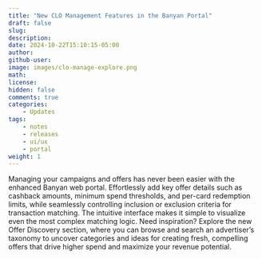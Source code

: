 ```yaml
---
title: "New CLO Management Features in the Banyan Portal"
draft: false
slug:
description:
date: 2024-10-22T15:10:15-05:00
author:
github-user:
image: images/clo-manage-explore.png
math:
license:
hidden: false
comments: true
categories:
    - Updates
tags:
    - notes
    - releases
    - ui/ux
    - portal
weight: 1
---
```

Managing your campaigns and offers has never been easier with the enhanced Banyan web portal. Effortlessly add key offer details such as cashback amounts, minimum spend thresholds, and per-card redemption limits, while seamlessly controlling inclusion or exclusion criteria for transaction matching. The intuitive interface makes it simple to visualize even the most complex matching logic. Need inspiration? Explore the new Offer Discovery section, where you can browse and search an advertiser’s taxonomy to uncover categories and ideas for creating fresh, compelling offers that drive higher spend and maximize your revenue potential.
